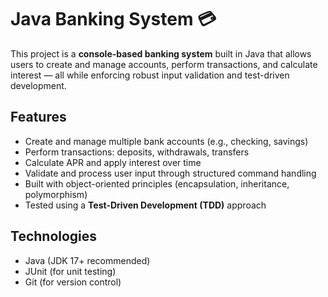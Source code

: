 # Java Banking System 💳

This project is a **console-based banking system** built in Java that allows users to create and manage accounts, perform transactions, and calculate interest — all while enforcing robust input validation and test-driven development.

## Features
- Create and manage multiple bank accounts (e.g., checking, savings)
- Perform transactions: deposits, withdrawals, transfers
- Calculate APR and apply interest over time
- Validate and process user input through structured command handling
- Built with object-oriented principles (encapsulation, inheritance, polymorphism)
- Tested using a **Test-Driven Development (TDD)** approach

## Technologies
- Java (JDK 17+ recommended)
- JUnit (for unit testing)
- Git (for version control)


